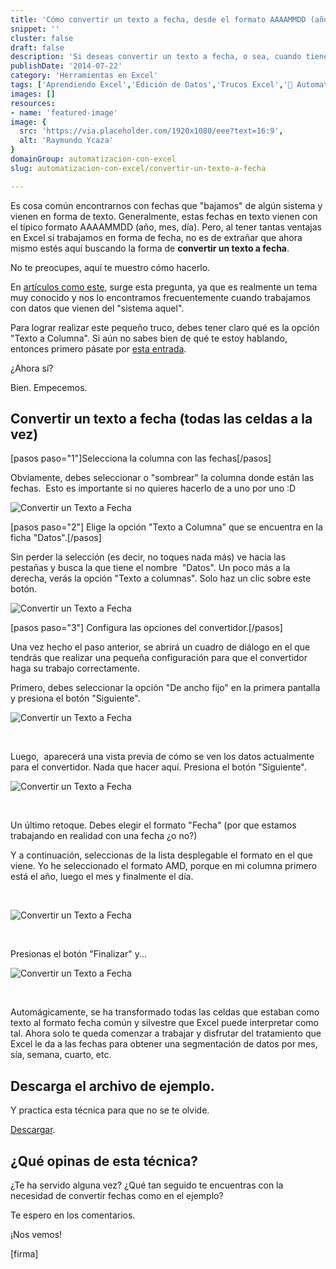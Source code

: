 ```yaml
---
title: 'Cómo convertir un texto a fecha, desde el formato AAAAMMDD (año, mes día)'
snippet: ''
cluster: false
draft: false 
description: 'Si deseas convertir un texto a fecha, o sea, cuando tienes la fecha en formato año, mes y día; entonces aquí te muestro cómo hacerlo.'
publishDate: '2014-07-22'
category: 'Herramientas en Excel'
tags: ['Aprendiendo Excel','Edición de Datos','Trucos Excel','🤖 Automatización con Excel']
images: []
resources: 
- name: 'featured-image'
image: {
  src: 'https://via.placeholder.com/1920x1080/eee?text=16:9',
  alt: 'Raymundo Ycaza'
}
domainGroup: automatizacion-con-excel
slug: automatizacion-con-excel/convertir-un-texto-a-fecha

---
```


Es cosa común encontrarnos con fechas que "bajamos" de algún sistema y vienen en forma de texto. Generalmente, estas fechas en texto vienen con el típico formato AAAAMMDD (año, mes, día). Pero, al tener tantas ventajas en Excel si trabajamos en forma de fecha, no es de extrañar que ahora mismo estés aquí buscando la forma de **convertir un texto a fecha**.

No te preocupes, aquí te muestro cómo hacerlo.

En [artículos como este](http://raymundoycaza.com/diferencia-de-fechas-en-excel/ "Diferencia de fechas en Excel: mostrar como texto"), surge esta pregunta, ya que es realmente un tema muy conocido y nos lo encontramos frecuentemente cuando trabajamos con datos que vienen del "sistema aquel".

Para lograr realizar este pequeño truco, debes tener claro qué es la opción "Texto a Columna". Si aún no sabes bien de qué te estoy hablando, entonces primero pásate por [esta entrada](http://raymundoycaza.com/usando-la-opcion-texto-en-columna/ "Usando la opción Texto en Columna").

¿Ahora sí?

Bien. Empecemos.

## Convertir un texto a fecha (todas las celdas a la vez)

\[pasos paso="1"\]Selecciona la columna con las fechas\[/pasos\]

Obviamente, debes seleccionar o "sombrear" la columna donde están las fechas.  Esto es importante si no quieres hacerlo de a uno por uno :D

![Convertir un Texto a Fecha](images/convertir-un-texto-a-fecha_002.jpg)

\[pasos paso="2"\] Elige la opción "Texto a Columna" que se encuentra en la ficha "Datos".\[/pasos\]

Sin perder la selección (es decir, no toques nada más) ve hacia las pestañas y busca la que tiene el nombre  "Datos". Un poco más a la derecha, verás la opción "Texto a columnas". Solo haz un clic sobre este botón.

![Convertir un Texto a Fecha](images/convertir-un-texto-a-fecha_003.jpg)

\[pasos paso="3"\] Configura las opciones del convertidor.\[/pasos\]

Una vez hecho el paso anterior, se abrirá un cuadro de diálogo en el que tendrás que realizar una pequeña configuración para que el convertidor haga su trabajo correctamente.

Primero, debes seleccionar la opción "De ancho fijo" en la primera pantalla y presiona el botón "Siguiente".

![Convertir un Texto a Fecha](images/convertir-un-texto-a-fecha_004.jpg)

 

Luego,  aparecerá una vista previa de cómo se ven los datos actualmente para el convertidor. Nada que hacer aquí. Presiona el botón "Siguiente".

![Convertir un Texto a Fecha](images/convertir-un-texto-a-fecha_005.jpg)

 

Un último retoque. Debes elegir el formato "Fecha" (por que estamos trabajando en realidad con una fecha ¿o no?)

Y a continuación, seleccionas de la lista desplegable el formato en el que viene. Yo he seleccionado el formato AMD, porque en mi columna primero está el año, luego el mes y finalmente el día.

 

![Convertir un Texto a Fecha](images/convertir-un-texto-a-fecha_006.jpg)

 

Presionas el botón "Finalizar" y...

![Convertir un Texto a Fecha](images/convertir-un-texto-a-fecha_007.jpg)

 

Automágicamente, se ha transformado todas las celdas que estaban como texto al formato fecha común y silvestre que Excel puede interpretar como tal. Ahora solo te queda comenzar a trabajar y disfrutar del tratamiento que Excel le da a las fechas para obtener una segmentación de datos por mes, sía, semana, cuarto, etc.

## Descarga el archivo de ejemplo.

Y practica esta técnica para que no se te olvide.

[Descargar](http://raymundoycaza.com/wp-content/uploads//convertir-un-texto-a-fecha.xlsx "Convertir un texto a fecha").

## ¿Qué opinas de esta técnica?

¿Te ha servido alguna vez? ¿Qué tan seguido te encuentras con la necesidad de convertir fechas como en el ejemplo?

Te espero en los comentarios.

¡Nos vemos!

\[firma\]
